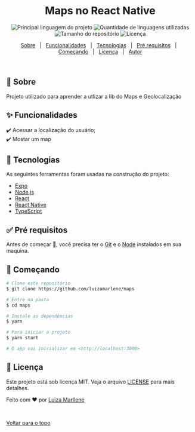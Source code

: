 <div align="center" id="top"> 
  &#xa0;

  <!-- <a href="https://maps.netlify.com">Demo</a> -->
</div>

<h1 align="center">Maps no React Native</h1>

<p align="center">
  <img alt="Principal linguagem do projeto" src="https://img.shields.io/github/languages/top/luizamarlene/maps?color=56BEB8">

  <img alt="Quantidade de linguagens utilizadas" src="https://img.shields.io/github/languages/count/luizamarlene/maps?color=56BEB8">

  <img alt="Tamanho do repositório" src="https://img.shields.io/github/repo-size/luizamarlene/maps?color=56BEB8">

  <img alt="Licença" src="https://img.shields.io/github/license/luizamarlene/maps?color=56BEB8">

  <!-- <img alt="Github issues" src="https://img.shields.io/github/issues/luizamarlene/maps?color=56BEB8" /> -->

  <!-- <img alt="Github forks" src="https://img.shields.io/github/forks/luizamarlene/maps?color=56BEB8" /> -->

  <!-- <img alt="Github stars" src="https://img.shields.io/github/stars/luizamarlene/maps?color=56BEB8" /> -->
</p>

<!-- Status -->

<!-- <h4 align="center"> 
	🚧  Maps 🚀 Em construção...  🚧
</h4> 

<hr> -->

<p align="center">
  <a href="#dart-sobre">Sobre</a> &#xa0; | &#xa0; 
  <a href="#sparkles-funcionalidades">Funcionalidades</a> &#xa0; | &#xa0;
  <a href="#rocket-tecnologias">Tecnologias</a> &#xa0; | &#xa0;
  <a href="#white_check_mark-pré-requisitos">Pré requisitos</a> &#xa0; | &#xa0;
  <a href="#checkered_flag-começando">Começando</a> &#xa0; | &#xa0;
  <a href="#memo-licença">Licença</a> &#xa0; | &#xa0;
  <a href="https://github.com/luizamarlene" target="_blank">Autor</a>
</p>

<br>

## :dart: Sobre ##

Projeto utilizado para aprender a utlizar a lib do Maps e Geolocalização

## :sparkles: Funcionalidades ##

:heavy_check_mark: Acessar a localização do usuário;\
:heavy_check_mark: Mostar um map

## :rocket: Tecnologias ##

As seguintes ferramentas foram usadas na construção do projeto:

- [Expo](https://expo.io/)
- [Node.js](https://nodejs.org/en/)
- [React](https://pt-br.reactjs.org/)
- [React Native](https://reactnative.dev/)
- [TypeScript](https://www.typescriptlang.org/)

## :white_check_mark: Pré requisitos ##

Antes de começar :checkered_flag:, você precisa ter o [Git](https://git-scm.com) e o [Node](https://nodejs.org/en/) instalados em sua maquina.

## :checkered_flag: Começando ##

```bash
# Clone este repositório
$ git clone https://github.com/luizamarlene/maps

# Entre na pasta
$ cd maps

# Instale as dependências
$ yarn

# Para iniciar o projeto
$ yarn start

# O app vai inicializar em <http://localhost:3000>
```

## :memo: Licença ##

Este projeto está sob licença MIT. Veja o arquivo [LICENSE](LICENSE.md) para mais detalhes.


Feito com :heart: por <a href="https://github.com/luizamarlene" target="_blank">Luiza Marllene</a>

&#xa0;

<a href="#top">Voltar para o topo</a>
